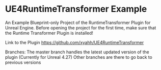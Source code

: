# UE4RuntimeTransformer Example
An Example Blueprint-only Project of the RuntimeTransformer Plugin for Unreal Engine.
Before opening the project for the first time, make sure that the Runtime Transformer Plugin is installed!

Link to the Plugin
https://github.com/xyahh/UE4RuntimeTransformer

Branches:
The master branch handles the latest updated version of the plugin (Currently for Unreal 4.27)
Other branches are there to go back to previous versions
